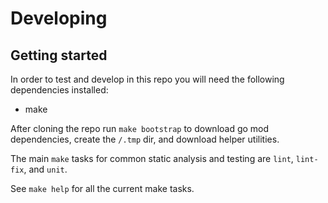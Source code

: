 # Developing

## Getting started

In order to test and develop in this repo you will need the following dependencies installed:
- make

After cloning the repo run `make bootstrap` to download go mod dependencies, create the `/.tmp` dir, and download helper utilities.

The main `make` tasks for common static analysis and testing are `lint`, `lint-fix`, and `unit`.

See `make help` for all the current make tasks.
